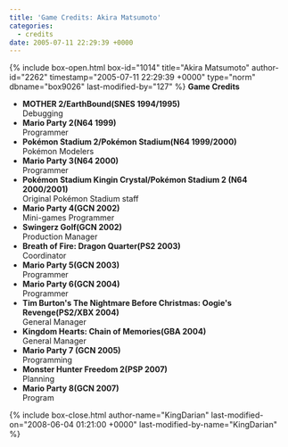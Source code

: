 ```yaml
---
title: 'Game Credits: Akira Matsumoto'
categories:
  - credits
date: 2005-07-11 22:29:39 +0000
---
```

{% include box-open.html box-id="1014" title="Akira Matsumoto" author-id="2262" timestamp="2005-07-11 22:29:39 +0000" type="norm" dbname="box9026" last-modified-by="127" %}
<b>Game Credits</b>
<UL>
<LI><b>MOTHER 2/EarthBound(SNES 1994/1995)</b><BR />
Debugging</LI>
<LI><b>Mario Party 2(N64 1999)</b><BR />
Programmer</LI>
<LI><b>Pokémon Stadium 2/Pokémon Stadium(N64 1999/2000)</b><BR />
Pokémon Modelers</LI>
<LI><b>Mario Party 3(N64 2000)</b><BR />
Programmer</LI>
<LI><b>Pokémon Stadium Kingin Crystal/Pokémon Stadium 2 (N64 2000/2001)</b><BR />
Original Pokémon Stadium staff</LI>
<LI><b>Mario Party 4(GCN 2002)</b><BR />
Mini-games Programmer</LI>
<LI><b>Swingerz Golf(GCN 2002)</b><BR />
Production Manager</LI>
<LI><b>Breath of Fire: Dragon Quarter(PS2 2003)</b><BR />
Coordinator</LI>
<LI><b>Mario Party 5(GCN 2003)</b><BR />
Programmer</LI>
<LI><b>Mario Party 6(GCN 2004)</b><BR />
Programmer</LI>
<LI><b>Tim Burton's The Nightmare Before Christmas: Oogie's Revenge(PS2/XBX 2004)</b><BR />
General Manager</LI>
<LI><b>Kingdom Hearts: Chain of Memories(GBA 2004)</b><BR />
General Manager</LI>
<LI><b>Mario Party 7 (GCN 2005)</b><BR />
Programming</LI>
<LI><b>Monster Hunter Freedom 2(PSP 2007)</b><BR />
Planning</LI>
<LI><b>Mario Party 8(GCN 2007)</b><BR />
Program</LI>
</UL>
{% include box-close.html author-name="KingDarian" last-modified-on="2008-06-04 01:21:00 +0000" last-modified-by-name="KingDarian" %}
